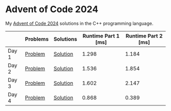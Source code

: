 # Advent of Code 2024

My [Advent of Code 2024](https://adventofcode.com/2024) solutions in the C++ programming language.

||Problems|Solutions|Runtime Part 1 [ms]|Runtime Part 2 [ms]|
|-|-|-|-|-|
|Day 1|[Problem](https://adventofcode.com/2024/day/1)|[Solution](Day01/main.cpp)|1.298|1.184|
|Day 2|[Problem](https://adventofcode.com/2024/day/2)|[Solution](Day02/main.cpp)|1.536|1.854|
|Day 3|[Problem](https://adventofcode.com/2024/day/3)|[Solution](Day03/main.cpp)|1.602|2.147|
|Day 4|[Problem](https://adventofcode.com/2024/day/4)|[Solution](Day04/main.cpp)|0.868|0.389|